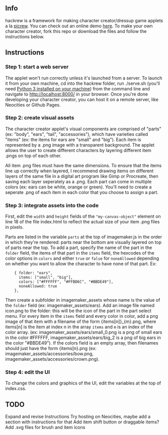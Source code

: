 ## Info

hackrew is a framework for making character creator/dressup game applets a la [picrew](https://picrew.me/). You can check out an online demo [here](https://ksadov.github.io/hackrew/). To make your own character creator, fork this repo or download the files and follow the instructions below.

## Instructions

### Step 1: start a web server

The applet won't run correctly unless it's launched from a server. To launch it from your own machine, cd into the hackrew folder, run ./serve.sh (you'll need [Python 3 installed on your machine](https://www.python.org/downloads/)) from the command line and navigate to [http://localhost:8000/](http://localhost:8000/) in your browser. Once you're done developing your character creator, you can host it on a remote server, like Neocities or Github Pages.

### Step 2: create visual assets

The character creator applet's visual components are comprised of "parts" (ex: "body", "ears", "tail", "accessories"), which have varieties called "items" (ex: the items for ears are "small" and "big"). Each item is represented by a .png image with a transparent background. The applet allows the user to create different characters by layering different item .pngs on top of each other.

All item .png files must have the same dimensions. To ensure that the items line up correctly when layered, I recommend drawing items on different layers of the same file in a digital art program like Gimp or Procreate, then saving each layer seperately as a .png. Each part can come in multiple colors (ex: ears can be white, orange or green). You'll need to create a seperate .png of each item in each color that you choose to assign a part. 

### Step 3: integrate assets into the code
First, edit the `width` and `height` fields of the `"my-canvas-object"` element on line 18 of the file index.html to reflect the actual size of your item .png files in pixels.

Parts are listed in the variable `parts` at the top of imagemaker.js in the order in which they're rendered: parts near the bottom are visually layered on top of parts near the top. To add a part, specify the name of the part in the `folder` field, the items of that part in the `items` field, the hexcodes of the color options in `colors` and either `true` or `false` for `noneAllowed` depending on whether you want to allow the character to have none of that part. Ex:
```
	{ folder: "ears",
	  items: ["small", "big"],
	  colors: ["#FFFFFF", "#FFBD6C", "#BBDE49"],
	  noneAllowed: true
	},
```
Then create a subfolder in imagemaker_assets whose name is the value of the `folder` field (ex: imagemaker_assets/ears). Add an image file named icon.png to the folder: this will be the icon of the part in the part select menu. For every item in the `items` field and every color in color, add a png image of that item with a filename of the form {items[n]}_{m}.png, where items[n] is the item at index n in the array `items` and `m` is an index of the color array. (ex: imagemaker_assets/ears/small_0.png is a png of small ears in the color #FFFFFF, imagemaker_assets/ears/big_2 is a png of big ears in the color "#BBDE49"). If the colors field is an empty array, then filenames should just have the form {items[n}.png (ex: imagemaker_assets/accessories/bow.png, imagemaker_assets/accessories/crown.png).

### Step 4: edit the UI
To change the colors and graphics of the UI, edit the variables at the top of index.css.

## TODO
Expand and revise Instructions
Try hosting on Neocities, maybe add a section with instructions for that
Add item shift button or draggable items?
Add .svg files for brush and item icons